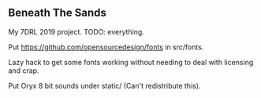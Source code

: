 Beneath The Sands
---

My 7DRL 2019 project. TODO: everything.

Put https://github.com/opensourcedesign/fonts in src/fonts.

Lazy hack to get some fonts working without needing to deal with licensing and crap.

Put Oryx 8 bit sounds under static/ (Can't redistribute this).
